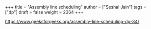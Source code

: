 +++
title = "Assembly line scheduling"
author = ["Seshal Jain"]
tags = ["dp"]
draft = false
weight = 2364
+++

<https://www.geeksforgeeks.org/assembly-line-scheduling-dp-34/>
